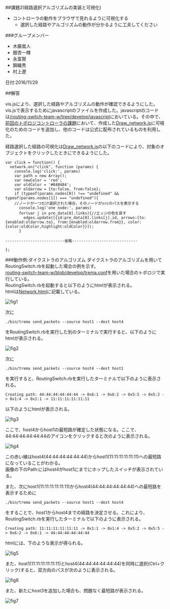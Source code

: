 ##課題2(経路選択アルゴリズムの実装と可視化)

* コントローラの動作をブラウザで見れるように可視化する
  * 選択した経路やアルゴリズムの動作が分かるように工夫してください

###グループメンバー
* 木藤嵩人  
* 銀杏一輝  
* 永富賢  
* 錦織秀  
* 村上遼  

日付:2016/11/29  

##解答

vis.jsにより、選択した経路やアルゴリズムの動作が確認できるようにした。  
vis.jsで表示するためにjavascriptのファイルを作成した。javascriptのコードは[/routing-switch-team-w/tree/develop/javascript](https://github.com/handai-trema/routing-switch-team-w/tree/develop/javascript)においている。その中で、[前回のトポロジコントローラの課題](https://github.com/handai-trema/topology-team-w/blob/develop/report6-2.md)において、作成した[Draw_network.js](https://github.com/handai-trema/routing-switch-team-w/blob/develop/javascript/Draw_network.js)に可視化のためのコードを追加し、他のコードは公式に配布されているものを利用した。  

経路選択した経路の可視化は[Draw_network.js](https://github.com/handai-trema/routing-switch-team-w/blob/develop/javascript/Draw_network.js)の以下のコードにより、対象のオブジェクトをクリックしたときにできるようにした。

```
var click = function() {
  network.on("click", function (params) {
    console.log('click:', params)
    var path = new Array();
    var newColor = 'red';
    var oldColor = '#848484';
    var oldarrow = {to:false, from:false};
    if (typeof(params.nodes[0]) !== "undefined" && typeof(params.nodes[1]) === "undefined"){
    //ノードが一つだけ選択された場合，そのノードがsrcのパスを表示する
      console.log('one node:', params)
      for(var j in pre_data[0].links){//エッジの色を戻す
        edges.update([{id:pre_data[0].links[j].id, arrows:{to:{enabled:oldarrow.to}, from:{enabled:oldarrow.from}}, color:{color:oldColor,highlight:oldColor}}]);
      }

--------------------------省略-----------------------------

};
```

###動作例:ダイクストラのアルゴリズム
ダイクストラのアルゴリズムを用いてRoutingSwitch.rbを起動した場合の例を示す。  
[routing-switch-team-w/blob/develop/trema.conf](https://github.com/handai-trema/routing-switch-team-w/blob/develop/trema.conf)を用いた場合のトポロジで実行している。  
RoutingSwitch.rbを起動すると以下のようにhtmlが表示される。  
htmlは[Network.html](https://github.com/handai-trema/routing-switch-team-w/blob/develop/Network.html)に記載している。  

![fig1](https://github.com/handai-trema/routing-switch-team-w/blob/develop/1.png)

次に
```
./bin/trema send_packets --source host1 --dest host4
```
をRoutingSwitch.rbを実行した別のターミナルで実行すると、以下のようにhtmlが表示される。

![fig2](https://github.com/handai-trema/routing-switch-team-w/blob/develop/2.png)

次に
```
./bin/trema send_packets --source host4 --dest host1
```
を実行すると、RoutingSwitch.rbを実行したターミナルで以下のように表示される。
```
Creating path: 44:44:44:44:44:44 -> 0x6:1 -> 0x6:2 -> 0x5:5 -> 0x5:2 -> 0x1:4 -> 0x1:1 -> 11:11:11:11:11:11
```
以下のようにhtmlが表示される。

![fig3](https://github.com/handai-trema/routing-switch-team-w/blob/develop/3.png)

ここで、host4からhost1の最短路が確定した状態になる。ここで、44:44:44:44:44:44のアイコンをクリックすると次のように表示される。

![fig4](https://github.com/handai-trema/routing-switch-team-w/blob/develop/4.png)

この赤い線はhost4(44:44:44:44:44:44)からhost1(11:11:11:11:11:11)への最短路になっていることがわかる。  
画像の下のPath:にはhost4がhost1にまでにホップしたスイッチが表示されている。  

また、次にhost1(11:11:11:11:11:11)からhost4(44:44:44:44:44:44)への最短路を表示するために
```
./bin/trema send_packets --source host1 --dest host4
```
をすることで、host1からhost4までの経路を決定させる。これにより、RoutingSwitch.rbを実行したターミナルで以下のように表示される。
```
Creating path: 11:11:11:11:11:11 -> 0x1:1 -> 0x1:4 -> 0x5:2 -> 0x5:5 -> 0x6:2 -> 0x6:1 -> 44:44:44:44:44:44
```
htmlには、下のような表示が得られる。

![fig5](https://github.com/handai-trema/routing-switch-team-w/blob/develop/5.png)

また、host1(11:11:11:11:11:11)とhost4(44:44:44:44:44:44)を同時に選択(Ctrl+クリック)すると、双方向のパスが次のように表示される。

![fig6](https://github.com/handai-trema/routing-switch-team-w/blob/develop/6.png)

また、新たにhost3を追加した場合も、問題なく最短路が表示される。

![fig7](https://github.com/handai-trema/routing-switch-team-w/blob/develop/6.png)


